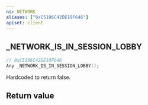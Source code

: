 ```yaml
---
ns: NETWORK
aliases: ["0xC5196C42DE19F646"]
apiset: client
---
```

## _NETWORK_IS_IN_SESSION_LOBBY

```c
// 0xC5196C42DE19F646
Any _NETWORK_IS_IN_SESSION_LOBBY();
```

Hardcoded to return false.


## Return value


